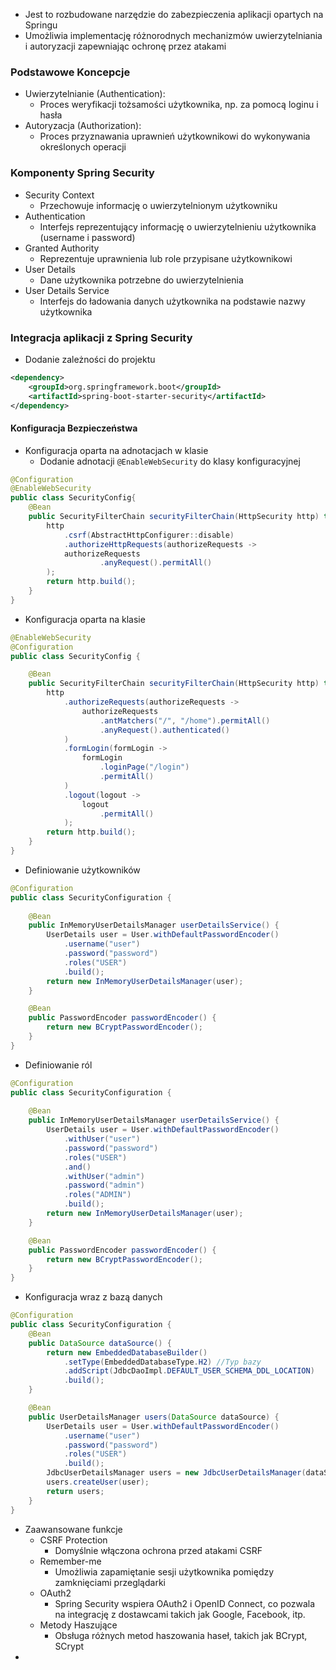 - Jest to rozbudowane narzędzie do zabezpieczenia aplikacji opartych na Springu
- Umożliwia implementację różnorodnych mechanizmów uwierzytelniania i autoryzacji zapewniając ochronę przez atakami

### Podstawowe Koncepcje
- Uwierzytelnianie (Authentication): 
	- Proces weryfikacji tożsamości użytkownika, np. za pomocą loginu i hasła
- Autoryzacja (Authorization):
	- Proces przyznawania uprawnień użytkownikowi do wykonywania określonych operacji

### Komponenty Spring Security
- Security Context
	- Przechowuje informację o uwierzytelnionym użytkowniku
- Authentication
	- Interfejs reprezentujący informację o uwierzytelnieniu użytkownika (username i password)
- Granted Authority
	- Reprezentuje uprawnienia lub role przypisane użytkownikowi
- User Details
	- Dane użytkownika potrzebne do uwierzytelnienia
- User Details Service
	- Interfejs do ładowania danych użytkownika na podstawie nazwy użytkownika

### Integracja aplikacji z Spring Security
- Dodanie zależności do projektu
```xml
<dependency>
    <groupId>org.springframework.boot</groupId>
    <artifactId>spring-boot-starter-security</artifactId>
</dependency>
```
#### Konfiguracja Bezpieczeństwa
- Konfiguracja oparta na adnotacjach w klasie
	- Dodanie adnotacji `@EnableWebSecurity` do klasy konfiguracyjnej
```java
@Configuration 
@EnableWebSecurity 
public class SecurityConfig{
	@Bean  
	public SecurityFilterChain securityFilterChain(HttpSecurity http) throws Exception {  
	    http  
	        .csrf(AbstractHttpConfigurer::disable)  
            .authorizeHttpRequests(authorizeRequests ->  
            authorizeRequests  
                    .anyRequest().permitAll()  
	    );  
	    return http.build();  
	}
}
```
- Konfiguracja oparta na klasie
```java
@EnableWebSecurity
@Configuration
public class SecurityConfig {

    @Bean
    public SecurityFilterChain securityFilterChain(HttpSecurity http) throws Exception {
        http
            .authorizeRequests(authorizeRequests ->
                authorizeRequests
                    .antMatchers("/", "/home").permitAll()
                    .anyRequest().authenticated()
            )
            .formLogin(formLogin ->
                formLogin
                    .loginPage("/login")
                    .permitAll()
            )
            .logout(logout ->
                logout
                    .permitAll()
            );
        return http.build();
    }
}
```
- Definiowanie użytkowników
```java
@Configuration
public class SecurityConfiguration {
    
    @Bean
    public InMemoryUserDetailsManager userDetailsService() {
        UserDetails user = User.withDefaultPasswordEncoder()
            .username("user")
            .password("password")
            .roles("USER")
            .build();
        return new InMemoryUserDetailsManager(user);
    }

    @Bean
    public PasswordEncoder passwordEncoder() {
        return new BCryptPasswordEncoder();
    }
}
```
- Definiowanie ról
```java
@Configuration
public class SecurityConfiguration {
    
    @Bean
    public InMemoryUserDetailsManager userDetailsService() {
        UserDetails user = User.withDefaultPasswordEncoder()
            .withUser("user")
            .password("password")
            .roles("USER")
            .and()
            .withUser("admin")
            .password("admin")
            .roles("ADMIN")
            .build();
        return new InMemoryUserDetailsManager(user);
    }

    @Bean
    public PasswordEncoder passwordEncoder() {
        return new BCryptPasswordEncoder();
    }
}
```
- Konfiguracja wraz z bazą danych
```java
@Configuration
public class SecurityConfiguration {
    @Bean
    public DataSource dataSource() {
        return new EmbeddedDatabaseBuilder()
            .setType(EmbeddedDatabaseType.H2) //Typ bazy
            .addScript(JdbcDaoImpl.DEFAULT_USER_SCHEMA_DDL_LOCATION)
            .build();
    }

    @Bean
    public UserDetailsManager users(DataSource dataSource) {
        UserDetails user = User.withDefaultPasswordEncoder()
            .username("user")
            .password("password")
            .roles("USER")
            .build();
        JdbcUserDetailsManager users = new JdbcUserDetailsManager(dataSource);
        users.createUser(user);
        return users;
    }
}
```
- Zaawansowane funkcje
	- CSRF Protection
		- Domyślnie włączona ochrona przed atakami CSRF
	- Remember-me
		- Umożliwia zapamiętanie sesji użytkownika pomiędzy zamknięciami przeglądarki
	- OAuth2
		- Spring Security wspiera OAuth2 i OpenID Connect, co pozwala na integrację z dostawcami takich jak Google, Facebook, itp.
	- Metody Haszujące
		- Obsługa różnych metod haszowania haseł, takich jak BCrypt, SCrypt
- 